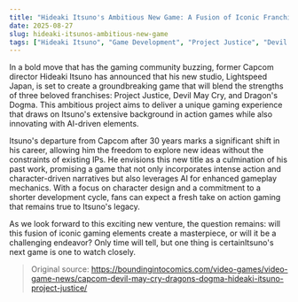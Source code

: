 ```yaml
---
title: "Hideaki Itsuno's Ambitious New Game: A Fusion of Iconic Franchises"
date: 2025-08-27
slug: hideaki-itsunos-ambitious-new-game
tags: ["Hideaki Itsuno", "Game Development", "Project Justice", "Devil May Cry"]
---
```


In a bold move that has the gaming community buzzing, former Capcom director Hideaki Itsuno has announced that his new studio, Lightspeed Japan, is set to create a groundbreaking game that will blend the strengths of three beloved franchises: Project Justice, Devil May Cry, and Dragon's Dogma. This ambitious project aims to deliver a unique gaming experience that draws on Itsuno's extensive background in action games while also innovating with AI-driven elements.

Itsuno's departure from Capcom after 30 years marks a significant shift in his career, allowing him the freedom to explore new ideas without the constraints of existing IPs. He envisions this new title as a culmination of his past work, promising a game that not only incorporates intense action and character-driven narratives but also leverages AI for enhanced gameplay mechanics. With a focus on character design and a commitment to a shorter development cycle, fans can expect a fresh take on action gaming that remains true to Itsuno's legacy.

As we look forward to this exciting new venture, the question remains: will this fusion of iconic gaming elements create a masterpiece, or will it be a challenging endeavor? Only time will tell, but one thing is certainItsuno's next game is one to watch closely.
> Original source: https://boundingintocomics.com/video-games/video-game-news/capcom-devil-may-cry-dragons-dogma-hideaki-itsuno-project-justice/